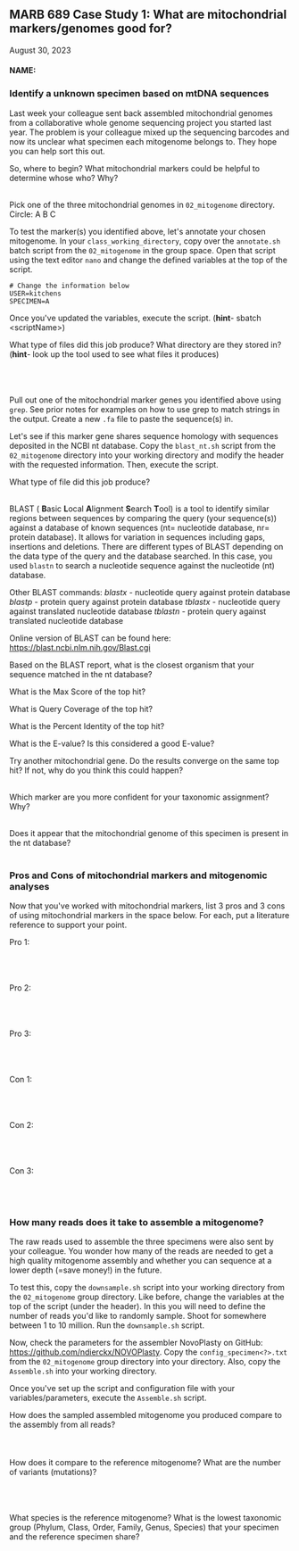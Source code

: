 ## MARB 689 Case Study 1: What are mitochondrial markers/genomes good for?
August 30, 2023

#### NAME:

### Identify a unknown specimen based on mtDNA sequences
Last week your colleague sent back assembled mitochondrial genomes from a collaborative whole genome sequencing project you started last year. The problem is your colleague mixed up the sequencing barcodes and now its unclear what specimen each mitogenome belongs to. They hope you can help sort this out.

So, where to begin? What mitochondrial markers could be helpful to determine whose who? Why?
<br/>
<br/>

Pick one of the three mitochondrial genomes in `02_mitogenome` directory. Circle:   A   B   C  

To test the marker(s) you identified above, let's annotate your chosen mitogenome. In your `class_working_directory`, copy over the `annotate.sh` batch script from the `02_mitogenome` in the group space. Open that script using the text editor `nano` and change the defined variables at the top of the script.

```
# Change the information below
USER=kitchens
SPECIMEN=A
```

Once you've updated the variables, execute the script. (**hint**- sbatch \<scriptName>)

What type of files did this job produce? What directory are they stored in? (**hint**- look up the tool used to see what files it produces)
<br/>
<br/>
<br/>
<br/>

Pull out one of the mitochondrial marker genes you identified above using `grep`. See prior notes for examples on how to use grep to match strings in the output. Create a new `.fa` file to paste the sequence(s) in.

Let's see if this marker gene shares sequence homology with sequences deposited in the NCBI nt database. Copy the `blast_nt.sh` script from the `02_mitogenome` directory into your working directory and modify the header with the requested information. Then, execute the script.

What type of file did this job produce?
<br/>
<br/>

BLAST ( **B**asic **L**ocal **A**lignment **S**earch **T**ool) is a tool to identify similar regions between sequences by comparing the query (your sequence(s)) against a database of known sequences (nt= nucleotide database, nr= protein database). It allows for variation in sequences including gaps, insertions and deletions. There are different types of BLAST depending on the data type of the query and the database searched. In this case, you used `blastn` to search a nucleotide sequence against the nucleotide (nt) database.

Other BLAST commands:
_blastx_ - nucleotide query against protein database
_blastp_ - protein query against protein database
_tblastx_ - nucleotide query against translated nucleotide database
_tblastn_ - protein query against translated nucleotide database

Online version of BLAST can be found here: https://blast.ncbi.nlm.nih.gov/Blast.cgi

Based on the BLAST report, what is the closest organism that your sequence matched in the nt database?
<br/>

What is the Max Score of the top hit?
<br/>

What is Query Coverage of the top hit?
<br/>

What is the Percent Identity of the top hit?
<br/>

What is the E-value? Is this considered a good E-value?
<br/>


Try another mitochondrial gene. Do the results converge on the same top hit? If not, why do you think this could happen?
<br/>
<br/>

Which marker are you more confident for your taxonomic assignment? Why?
<br/>
<br/>

Does it appear that the mitochondrial genome of this specimen is present in the nt database?
<br/>
<br/>

### Pros and Cons of mitochondrial markers and mitogenomic analyses
Now that you've worked with mitochondrial markers, list 3 pros and 3 cons of using mitochondrial markers in the space below. For each, put a literature reference to support your point.

Pro 1:
<br/>
<br/>
<br/>
<br/>

Pro 2:
<br/>
<br/>
<br/>
<br/>

Pro 3:
<br/>
<br/>
<br/>
<br/>

Con 1:
<br/>
<br/>
<br/>
<br/>

Con 2:
<br/>
<br/>
<br/>
<br/>

Con 3:
<br/>
<br/>
<br/>
<br/>

### How many reads does it take to assemble a mitogenome?
The raw reads used to assemble the three specimens were also sent by your colleague. You wonder how many of the reads are needed to get a high quality mitogenome assembly and whether you can sequence at a lower depth (=save money!) in the future.

To test this, copy the `downsample.sh` script into your working directory from the `02_mitogenome` group directory. Like before, change the variables at the top of the script (under the header). In this you will need to define the number of reads you'd like to randomly sample. Shoot for somewhere between 1 to 10 million. Run the `downsample.sh` script.

Now, check the parameters for the assembler NovoPlasty on GitHub: https://github.com/ndierckx/NOVOPlasty. Copy the `config_specimen<?>.txt` from the `02_mitogenome` group directory into your directory. Also, copy the `Assemble.sh` into your working directory.

Once you've set up the script and configuration file with your variables/parameters, execute the `Assemble.sh` script.

How does the sampled assembled mitogenome you produced compare to the assembly from all reads?
<br/>
<br/>
<br/>
<br/>
How does it compare to the reference mitogenome? What are the number of variants (mutations)?
<br/>
<br/>
<br/>
<br/>

What species is the reference mitogenome? What is the lowest taxonomic group (Phylum, Class, Order, Family, Genus, Species) that your specimen and the reference specimen share?
<br/>
<br/>
<br/>
<br/>
